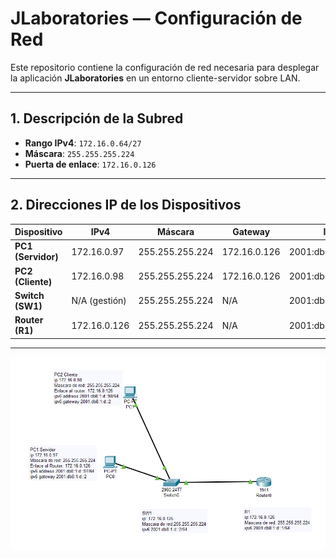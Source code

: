 # JLaboratories — Configuración de Red

Este repositorio contiene la configuración de red necesaria para desplegar la aplicación **JLaboratories** en un entorno cliente-servidor sobre LAN.

---

## 1. Descripción de la Subred

- **Rango IPv4**: `172.16.0.64/27`  
- **Máscara**: `255.255.255.224`  
- **Puerta de enlace**: `172.16.0.126`  

---

## 2. Direcciones IP de los Dispositivos

| Dispositivo         | IPv4          | Máscara           | Gateway        | IPv6                   |
|---------------------|---------------|-------------------|----------------|------------------------|
| **PC1 (Servidor)**  | 172.16.0.97   | 255.255.255.224   | 172.16.0.126   | 2001:db8:1:d::97/64    |
| **PC2 (Cliente)**   | 172.16.0.98   | 255.255.255.224   | 172.16.0.126   | 2001:db8:1:d::98/64    |
| **Switch (SW1)**    | N/A (gestión) | 255.255.255.224   | N/A            | 2001:db8:1:d::2/64     |
| **Router (R1)**     | 172.16.0.126  | 255.255.255.224   | N/A            | 2001:db8:1:d::1/64     |

---

![Topología de red de JLaboratories](Pictures/Topology.png)
